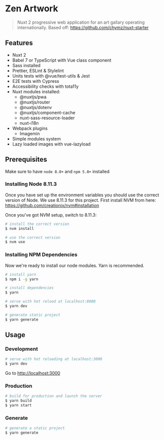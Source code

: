 # Zen Artwork

> Nuxt 2 progressive web application for an art gallary operating internationally.
> Based off: https://github.com/chymz/nuxt-starter

## Features

- Nuxt 2
- Babel 7 or TypeScript with Vue class component
- Sass installed
- Prettier, ESLint & Stylelint
- Units tests with @vue/test-utils & Jest
- E2E tests with Cypress
- Accessibility checks with tota11y
- Nuxt modules installed:
  - @nuxtjs/pwa
  - @nuxtjs/router
  - @nuxtjs/dotenv
  - @nuxtjs/component-cache
  - nuxt-sass-resource-loader
  - nuxt-i18n
- Webpack plugins
  - Imagemin
- Simple modules system
- Lazy loaded images with vue-lazyload

## Prerequisites

Make sure to have `node 8.0+` and `npm 5.0+` installed

### Installing Node 8.11.3

Once you have set up the environment variables you should use the correct version of Node. We use 8.11.3 for this project. First install NVM from here: https://github.com/creationix/nvm#installation

Once you've got NVM setup, switch to 8.11.3:

```bash
# install the correct version
$ nvm install

# use the correct version
$ nvm use
```

### Installing NPM Dependencies

Now we're ready to install our node modules. Yarn is recommended.

```bash
# install yarn
$ npm i -g yarn

# install dependencies
$ yarn

# serve with hot reload at localhost:8080
$ yarn dev

# generate static project
$ yarn generate
```

## Usage

### Development

```bash
# serve with hot reloading at localhost:3000
$ yarn dev
```

Go to [http://localhost:3000](http://localhost:3000)

### Production

```bash
# build for production and launch the server
$ yarn build
$ yarn start
```

### Generate

```bash
# generate a static project
$ yarn generate
```
